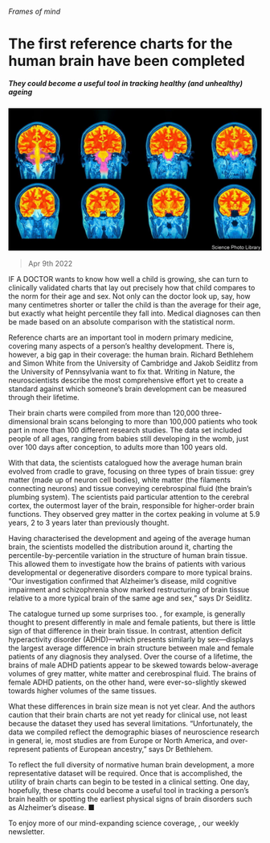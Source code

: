###### Frames of mind

# The first reference charts for the human brain have been completed 

##### They could become a useful tool in tracking healthy (and unhealthy) ageing 

![image](images/20220409_stp501_0.jpg) 

> Apr 9th 2022 

IF A DOCTOR wants to know how well a child is growing, she can turn to clinically validated charts that lay out precisely how that child compares to the norm for their age and sex. Not only can the doctor look up, say, how many centimetres shorter or taller the child is than the average for their age, but exactly what height percentile they fall into. Medical diagnoses can then be made based on an absolute comparison with the statistical norm.

Reference charts are an important tool in modern primary medicine, covering many aspects of a person’s healthy development. There is, however, a big gap in their coverage: the human brain. Richard Bethlehem and Simon White from the University of Cambridge and Jakob Seidlitz from the University of Pennsylvania want to fix that. Writing in Nature, the neuroscientists describe the most comprehensive effort yet to create a standard against which someone’s brain development can be measured through their lifetime.


Their brain charts were compiled from more than 120,000 three-dimensional brain scans belonging to more than 100,000 patients who took part in more than 100 different research studies. The data set included people of all ages, ranging from babies still developing in the womb, just over 100 days after conception, to adults more than 100 years old.

With that data, the scientists catalogued how the average human brain evolved from cradle to grave, focusing on three types of brain tissue: grey matter (made up of neuron cell bodies), white matter (the filaments connecting neurons) and tissue conveying cerebrospinal fluid (the brain’s plumbing system). The scientists paid particular attention to the cerebral cortex, the outermost layer of the brain, responsible for higher-order brain functions. They observed grey matter in the cortex peaking in volume at 5.9 years, 2 to 3 years later than previously thought.

Having characterised the development and ageing of the average human brain, the scientists modelled the distribution around it, charting the percentile-by-percentile variation in the structure of human brain tissue. This allowed them to investigate how the brains of patients with various developmental or degenerative disorders compare to more typical brains. “Our investigation confirmed that Alzheimer’s disease, mild cognitive impairment and schizophrenia show marked restructuring of brain tissue relative to a more typical brain of the same age and sex,” says Dr Seidlitz.

The catalogue turned up some surprises too. , for example, is generally thought to present differently in male and female patients, but there is little sign of that difference in their brain tissue. In contrast, attention deficit hyperactivity disorder (ADHD)—which presents similarly by sex—displays the largest average difference in brain structure between male and female patients of any diagnosis they analysed. Over the course of a lifetime, the brains of male ADHD patients appear to be skewed towards below-average volumes of grey matter, white matter and cerebrospinal fluid. The brains of female ADHD patients, on the other hand, were ever-so-slightly skewed towards higher volumes of the same tissues.

What these differences in brain size mean is not yet clear. And the authors caution that their brain charts are not yet ready for clinical use, not least because the dataset they used has several limitations. “Unfortunately, the data we compiled reflect the demographic biases of neuroscience research in general, ie, most studies are from Europe or North America, and over-represent patients of European ancestry,” says Dr Bethlehem.

To reflect the full diversity of normative human brain development, a more representative dataset will be required. Once that is accomplished, the utility of brain charts can begin to be tested in a clinical setting. One day, hopefully, these charts could become a useful tool in tracking a person’s brain health or spotting the earliest physical signs of brain disorders such as Alzheimer’s disease. ■

To enjoy more of our mind-expanding science coverage, , our weekly newsletter.


